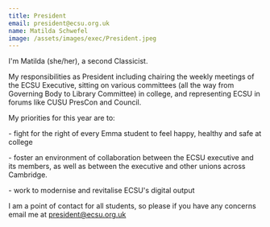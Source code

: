 ```yaml
---
title: President
email: president@ecsu.org.uk
name: Matilda Schwefel
image: /assets/images/exec/President.jpeg
---
```

I'm Matilda (she/her), a second Classicist. 

My responsibilities as President including chairing the weekly meetings of the ECSU Executive, sitting on various committees (all the way from Governing Body to Library Committee) in college, and representing ECSU in forums like CUSU PresCon and Council. 

My priorities for this year are to:

\- fight for the right of every Emma student to feel happy, healthy and safe at college

\- foster an environment of collaboration between the ECSU executive and its members, as well as between the executive and other unions across Cambridge.

\- work to modernise and revitalise ECSU's digital output

I am a point of contact for all students, so please if you have any concerns email me at president@ecsu.org.uk
